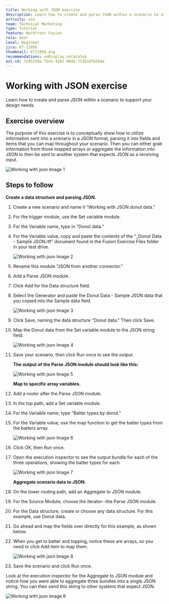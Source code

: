 ```yaml
---
title: Working with JSON exercise
description: Learn how to create and parse JSON within a scenario to support your design needs.
activity: use
team: Technical Marketing
type: Tutorial
feature: Workfront Fusion
role: User
level: Beginner
jira: KT-11056
thumbnail: KT11056.png
recommendations: noDisplay,noCatalog
exl-id: 72d5159e-72e5-4202-90de-753b3d7626de
---
```

# Working with JSON exercise

Learn how to create and parse JSON within a scenario to support your design needs.

## Exercise overview

The purpose of this exercise is to conceptually show how to utilize information sent into a scenario in a JSON format, parsing it into fields and items that you can map throughout your scenario. Then you can either grab information from those mapped arrays or aggregate the information into JSON to then be sent to another system that expects JSON as a receiving input.

   ![Working with json Image 1](../12-exercises/assets/working-with-json-walkthrough-1.png)

## Steps to follow

   **Create a data structure and parsing JSON.**

1. Create a new scenario and name it "Working with JSON donut data."
1. For the trigger module, use the Set variable module.
1. For the Variable name, type in "Donut data."
1. For the Variable value, copy and paste the contents of the "_Donut Data - Sample JSON.rtf" document found in the Fusion Exercise Files folder in your test drive.

   ![Working with json Image 2](../12-exercises/assets/working-with-json-walkthrough-2.png)

1. Rename this module "JSON from another connector."
1. Add a Parse JSON module.
1. Click Add for the Data structure field.
1. Select the Generator and paste the Donut Data - Sample JSON data that you copied into the Sample data field.

   ![Working with json Image 3](../12-exercises/assets/working-with-json-walkthrough-3.png)

1. Click Save, naming the data structure "Donut data." Then click Save.
1. Map the Donut data from the Set variable module to the JSON string field.

   ![Working with json Image 4](../12-exercises/assets/working-with-json-walkthrough-4.png)

1. Save your scenario, then click Run once to see the output.

    **The output of the Parse JSON module should look like this:**

   ![Working with json Image 5](../12-exercises/assets/working-with-json-walkthrough-5.png)

    **Map to specific array variables.**

1. Add a router after the Parse JSON module.
1. In the top path, add a Set variable module.
1. For the Variable name, type "Batter types by donut."
1. For the Variable value, use the map function to get the batter types from the batters array.

   ![Working with json Image 6](../12-exercises/assets/working-with-json-walkthrough-6.png)

1. Click OK, then Run once.
1. Open the execution inspector to see the output bundle for each of the three operations, showing the batter types for each.

   ![Working with json Image 7](../12-exercises/assets/working-with-json-walkthrough-7.png)

    **Aggregate scenario data to JSON.**

1. On the lower routing path, add an Aggregate to JSON module.
1. For the Source Module, choose the iterator--the Parse JSON module.
1. For the Data structure, create or choose any data structure. For this example, use Donut data.
1. Go ahead and map the fields over directly for this example, as shown below.
1. When you get to batter and topping, notice these are arrays, so you need to click Add item to map them.

   ![Working with json Image 8](../12-exercises/assets/working-with-json-walkthrough-8.png)

1. Save the scenario and click Run once.

Look at the execution inspector for the Aggregate to JSON module and notice how you were able to aggregate three bundles into a single JSON string. You can then send this string to other systems that expect JSON.

   ![Working with json Image 9](../12-exercises/assets/working-with-json-walkthrough-9.png)
